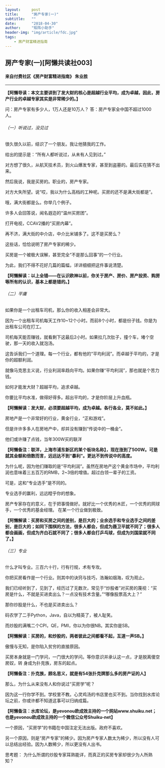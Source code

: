 ```yaml
---
layout:     post
title:      "房产专家(一)"
subtitle:   ""
date:       "2018-04-30"
author:     "矩阵小助手"
header-img: "img/article/fdc.jpg"
tags:
    - 房产财富精进指南
---
```

## 房产专家(一)[阿懒共读社003]
#### 来自付费社区《房产财富精进指南》 朱业胜

-------

**【阿懒导读：本文主要讲到了发大财的核心是超越行业平均，成为卓越，因此，房产行业的卓越专家其实是非常稀少的。】**

问：房产专家有多少人，1万人还是10万人？ 答：房产专家全中国不超过1000人。

###### （一）听说过，没见过
很久很久以前，结识了一个朋友。我让他猜我的工作。

给出的提示是：“所有人都听说过，从未有人见到过。”

对方想了很久，从航天技术员，到火山爆发专家，甚至到盗墓的。最后实在猜不出来。

然后我说，我是买房的。职业的，房产专家。

对方大失所望。说“哎，我以为什么高档的工种呢。买房的还不是满大街都是”。

哦，满大街都是么。你举几个例子。

许多人会回答说，闻名遐迩的“温州买房团”。

打开电视，CCAV2播的“买房内幕”。

再不济，满大街的中介店，中介比米铺多了。这不是买房么？

这些话，恰恰说明了房产专家的稀少。

买房是一个被极大误解，甚至完全“不是那么回事”的一个行业。

为此，我们不得不花好几篇的篇幅，详详细细把这件事说清楚。

**【阿懒解读：以上全错——在认识欧神以前，你关于房产、房价、房产投资、购房等所有的认识，基本上都是错的。】**

###### （二）平庸
如果你是一个出租车司机，那么你的收入相差会非常大。

因为一个出租车司机每天工作10~12个小时。而前8个小时，都是份子钱。你是为出租车公司在打工。

司机每天能否赚钱，就看剩下这最后2小时。如果拉几次肚子，撞个车，堵个空驶，那一天的收入就泡汤。

这告诉我们一个道理。每一个行业，都有他的“平均利润”。而卓越于平均的，才是你的超额利润。

就像马克思主义说，行业利润率趋向平均。如果你赚“平均利润”，那也就是个苦力钱。

如何才能发大财？超越平均，追求卓越。

你要比平均水准，做得好得多。超出平均的，才是你阶层上升血瓶。

**【阿懒解读：发大财，必须要超越平均，成为卓越。各行各业，莫不如此。】**

房地产是一个非常好的行业，黄金行业，“正和游戏”。

但是许许多多人在房地产中，却并没有赚到“传说中的一桶金”。

他们或许赚了点钱，当年300W买的联洋

**【阿懒备注：联洋，上海市浦东新区的某个板块名称】，现在涨到了500W。可是就其金额和倍数而言，远远达不到“暴利”。更达不到传说中的高度。**

为什么呢，因为他们赚取的是“平均利润”。虽然在房地产这个黄金市场中，平均利润也意味着三五百万的RMB，2~3倍的增值。超过白领一辈子的工资。

可是，这和“专业选手”是不同的。

专业选手的赢利，远远瞠乎你的想象。

房产专家存在的意义，在于把事情做好。就好比一个优秀的木匠，一个优秀的网球手，一个优秀的基金经理。
在某一个行业做到极致。

**【阿懒解读：买房和买房之间的差别，是巨大的；业余选手和专业选手之间的差别，是巨大的；如同下围棋的方法，很多人都会，但成为聂卫平就不同了；很多人都会画画，但成为齐白石就不同了；很多人都会打乒乓球，但成为刘国梁就不同了。】**

###### （三）专业
什么才叫专业。三百六十行，行有行规，术有专攻。

你把买房看作是一个行业。则其中的诀窍与技巧，浩瀚如烟海，叹为观止。

我们已经听到了，见到了，经历过了无数次，常见于“炒股者”对买房的蔑视：“买房是什么，不就是买进卖出么？一点没有技术含量。”“哪像股票高大上？”

那你炒股是什么，不也是买进卖出么？

码农学了二手Python，Java，自以为精英了，被人耻笑。

而炒股的满嘴二个CPI，QE，PMI，你以为你很NB。其实你是SB。

**【阿懒解读：买房的，和炒股的，两者彼此之间都看不起，互道一声SB。】**

傲慢与无知，是你陷入贫穷的直接原因。

买房本身就是一门学问，一门很大的学问。等你意识并承认这一点，才是脱离傻空房奴，转 身成为扑克族，房东的起点。

**【阿懒备注：扑克族，顾名思义，就是有54张扑克牌那么多的房产证的人】**

那么，为什么从来没有人和你说过“买房学”呢？

因为这一行你学不到。学校里不教。心灵鸡汤的书店里也买不到。当你找到水库论坛之前，你或许都不知道这事可以归纳成篇。

**【阿懒备注：水库论坛，是yevonou欧成效主持的一个网站www.shuiku.net；也是yevonou欧成效主持的一个微信公众号Shuiku-net】**

一个原因，“买房学”的书籍在中国注定无法出版。政府不喜欢。

另一个原因，则是“房产专家”的稀少。因为房产专家人数太为稀少，所以没有人可以总结出经验。因为人数稀少，所以更没有人出书。

思考题：
为什么所谓的炒股专家耳熟能详，而真正的买房专家却很少为人所熟知？

